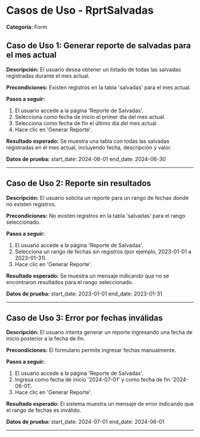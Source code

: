 # Casos de Uso - RprtSalvadas

**Categoría:** Form

## Caso de Uso 1: Generar reporte de salvadas para el mes actual

**Descripción:** El usuario desea obtener un listado de todas las salvadas registradas durante el mes actual.

**Precondiciones:**
Existen registros en la tabla 'salvadas' para el mes actual.

**Pasos a seguir:**
1. El usuario accede a la página 'Reporte de Salvadas'.
2. Selecciona como fecha de inicio el primer día del mes actual.
3. Selecciona como fecha de fin el último día del mes actual.
4. Hace clic en 'Generar Reporte'.

**Resultado esperado:**
Se muestra una tabla con todas las salvadas registradas en el mes actual, incluyendo fecha, descripción y valor.

**Datos de prueba:**
start_date: 2024-06-01
end_date: 2024-06-30

---

## Caso de Uso 2: Reporte sin resultados

**Descripción:** El usuario solicita un reporte para un rango de fechas donde no existen registros.

**Precondiciones:**
No existen registros en la tabla 'salvadas' para el rango seleccionado.

**Pasos a seguir:**
1. El usuario accede a la página 'Reporte de Salvadas'.
2. Selecciona un rango de fechas sin registros (por ejemplo, 2023-01-01 a 2023-01-31).
3. Hace clic en 'Generar Reporte'.

**Resultado esperado:**
Se muestra un mensaje indicando que no se encontraron resultados para el rango seleccionado.

**Datos de prueba:**
start_date: 2023-01-01
end_date: 2023-01-31

---

## Caso de Uso 3: Error por fechas inválidas

**Descripción:** El usuario intenta generar un reporte ingresando una fecha de inicio posterior a la fecha de fin.

**Precondiciones:**
El formulario permite ingresar fechas manualmente.

**Pasos a seguir:**
1. El usuario accede a la página 'Reporte de Salvadas'.
2. Ingresa como fecha de inicio '2024-07-01' y como fecha de fin '2024-06-01'.
3. Hace clic en 'Generar Reporte'.

**Resultado esperado:**
El sistema muestra un mensaje de error indicando que el rango de fechas es inválido.

**Datos de prueba:**
start_date: 2024-07-01
end_date: 2024-06-01

---

